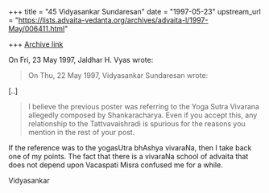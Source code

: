 +++
title = "45 Vidyasankar Sundaresan"
date = "1997-05-23"
upstream_url = "https://lists.advaita-vedanta.org/archives/advaita-l/1997-May/006411.html"

+++
[Archive link](https://lists.advaita-vedanta.org/archives/advaita-l/1997-May/006411.html)

On Fri, 23 May 1997, Jaldhar H. Vyas wrote:

> On Thu, 22 May 1997, Vidyasankar Sundaresan wrote:
>
[..]

> I believe the previous poster was referring to the Yoga Sutra Vivarana
> allegedly composed by Shankaracharya.  Even if you accept this, any
> relationship to the Tattvavaishradi is spurious for the reasons you
> mention in the rest of your post.


If the reference was to the yogasUtra bhAshya vivaraNa, then I take back
one of my points. The fact that there is a vivaraNa school of advaita that
does not depend upon Vacaspati Misra confused me for a while.

Vidyasankar

